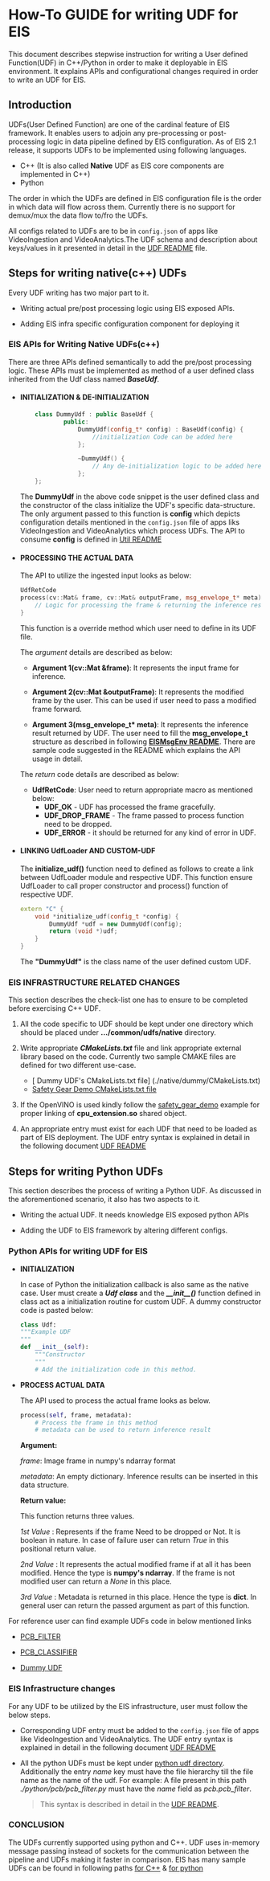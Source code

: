 # **How-To GUIDE for writing UDF for EIS**

This document describes stepwise instruction for writing a User defined Function(UDF) in C++/Python in order to make it deployable in EIS environment. It  explains APIs and configurational changes required in order to write an UDF for EIS.

## **Introduction**

UDFs(User Defined Function) are one of the cardinal feature of EIS framework. It enables users to adjoin any pre-processing or post-processing logic in data pipeline defined by EIS configuration. As of EIS 2.1 release, it supports UDFs to be implemented using following languages.

* C++  (It is also called **Native** UDF as EIS core components are implemented in C++)
* Python

The order in which the UDFs are defined in EIS configuration file is the order in which data will flow across them. Currently there is no support for demux/mux the data flow to/fro the UDFs.

All configs related to UDFs are to be in `config.json` of apps like VideoIngestion and VideoAnalytics.The UDF schema and description about keys/values in it presented in detail in the [UDF README](./README.md) file.

## **Steps for writing native(c++) UDFs**

Every UDF writing has two major part to it.

* Writing actual pre/post processing logic using EIS exposed APIs.

* Adding EIS infra specific configuration component for deploying it

### **EIS APIs for Writing Native UDFs(c++)**

There are three APIs defined semantically to add the pre/post processing logic. These APIs must be implemented as method of a user defined class inherited from the Udf class named ***BaseUdf***.

* #### **INITIALIZATION & DE-INITIALIZATION**

    ``` C++
        class DummyUdf : public BaseUdf {
                public:
                    DummyUdf(config_t* config) : BaseUdf(config) {
                        //initialization Code can be added here
                    };

                    ~DummyUdf() {
                        // Any de-initialization logic to be added here
                    };
        };

    ```

    The **DummyUdf** in the above code snippet is the user defined class and the constructor of the class initialize the UDF's specific data-structure. The only argument passed to this function is **config** which depicts configuration details mentioned in the `config.json` file of apps liks VideoIngestion and VideoAnalytics which process UDFs. The API to consume **config** is defined in [Util README](../common/util/c/README.md)


* #### **PROCESSING THE ACTUAL DATA**

    The API to utilize the ingested input looks as below:

    ``` C++
    UdfRetCode
    process(cv::Mat& frame, cv::Mat& outputFrame, msg_envelope_t* meta) override {
        // Logic for processing the frame & returning the inference result.
    }
    ```

    This function is a override method which user need to define in its UDF file.

    The *argument* details are described as below:

    * **Argument 1(cv::Mat &frame)**: It represents the input frame for inference.

    * **Argument 2(cv::Mat &outputFrame)**: It represents the modified frame by the user. This can be used if user need to pass a modified frame forward.

    * **Argument 3(msg_envelope_t\* meta)**: It represents the inference result returned by UDF. The user need to fill the **msg_envelope_t** structure as described in following [**EISMsgEnv README**](common/libs/EISMsgEnv/README.md). There are sample code suggested in the README which explains the API usage in detail.

    The *return* code details are  described as below:

    * **UdfRetCode**: User need to return appropriate macro as mentioned below:
        * **UDF_OK** - UDF has processed the frame gracefully.
        * **UDF_DROP_FRAME** - The frame passed to process function need to be dropped.
        * **UDF_ERROR** - it should be returned for any kind of error in UDF.

* #### **LINKING UdfLoader AND CUSTOM-UDF**

    The **initialize_udf()** function need to defined as follows to create a link between UdfLoader module and respective UDF. This function ensure UdfLoader to call proper constructor and process() function of respective UDF.

    ```C++
    extern "C" {
        void *initialize_udf(config_t *config) {
            DummyUdf *udf = new DummyUdf(config);
            return (void *)udf;
        }
    }
    ```

    The **"DummyUdf"** is the class name of the user defined custom UDF.

### **EIS INFRASTRUCTURE RELATED CHANGES**

This section describes the check-list one has to ensure to be completed before exercising C++ UDF.

1. All the code specific to UDF should be kept under one directory which should be placed under **.../common/udfs/native** directory.

2. Write appropriate ***CMakeLists.txt*** file and link appropriate external library based on the code. Currently two sample CMAKE files are defined for two different use-case.
    * [ Dummy UDF's CMakeLists.txt file] (./native/dummy/CMakeLists.txt)
    * [Safety Gear Demo CMakeLists.txt file](./native/safety_gear_demo/CMakeLists.txt)

3. If the OpenVINO is used kindly follow the [safety_gear_demo](common/udfs/native/safety_gear_demo) example for proper linking of  **cpu_extension.so** shared object.

4. An appropriate entry must exist for each UDF that need to be loaded as part of EIS deployment. The UDF entry syntax is explained in detail in the following document [UDF README](./README.md)

## **Steps for writing Python UDFs**

This section describes the process of writing a Python UDF. As discussed in the aforementioned scenario, it also has two aspects to it.

* Writing the actual UDF. It needs knowledge EIS exposed python APIs

* Adding the UDF to EIS framework by altering different configs.

### **Python APIs for writing UDF for EIS**

* **INITIALIZATION**

    In case of Python the initialization callback is also same as the native case. User must create a ***Udf class*** and the ***\_\_init\_\_()*** function defined in class act as a initialization routine for custom UDF. A dummy constructor code is pasted below:

    ```Python
    class Udf:
    """Example UDF
    """
    def __init__(self):
        """Constructor
        """
        # Add the initialization code in this method.
    ```

* **PROCESS ACTUAL DATA**

    The API used to process the actual frame looks as below.

    ```Python
    process(self, frame, metadata):
        # Process the frame in this method
        # metadata can be used to return inference result
    ```

    **Argument:**

    *frame*: Image frame in numpy's ndarray format

    *metadata*: An empty dictionary. Inference results can be inserted in this data structure.

    **Return value:**

    This function returns three values.

    *1st Value* : Represents if the frame Need to be dropped or Not. It is boolean in nature. In case of failure user can return *True* in this positional return value.

    *2nd Value* : It represents the actual modified frame if at all it has been modified. Hence the type is **numpy's ndarray**. If the frame is not modified user can return a *None* in this place.

    *3rd Value* : Metadata is returned in this place. Hence the type is **dict**. In general user can return the passed argument as part of this function.

For reference user can find example UDFs code in below mentioned links

* [PCB_FILTER](./pcb/pcb_filter.py)

* [PCB_CLASSIFIER](./pcb/pcb_classifier.py)

* [Dummy UDF](./dummy.py)

### **EIS Infrastructure changes**

For any UDF to be utilized by the EIS infrastructure, user must follow the below steps.

* Corresponding UDF entry must be added to the `config.json` file of apps like VideoIngestion and VideoAnalytics.
  The UDF entry syntax is explained in detail in the following document [UDF README](./README.md)

* All the python UDFs must be kept under [python udf directory](./python). Additionally the entry *name* key must have the file hierarchy till the file name as the name of the udf. For example:
A file present in this path *./python/pcb/pcb_filter.py* must have the *name* field as *pcb.pcb_filter*.

    >This syntax is described in detail in the [UDF README](./README.md).

### CONCLUSION

The UDFs currently supported using python and C++. UDF uses in-memory message passing instead of sockets for the communication between the pipeline and UDFs making it faster in comparison. EIS has many sample UDFs can be found in following paths [for C++](./native) & [for python](./python)
